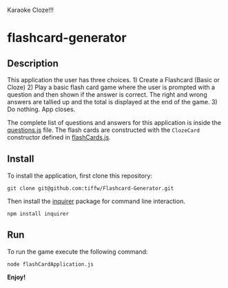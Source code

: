 Karaoke Cloze!!! 

# flashcard-generator

## Description

This application the user has three choices. 1) Create a Flashcard (Basic or Cloze) 2) Play a basic flash card game where the user is prompted with a question and then shown if the answer is correct. The right and wrong answers are tallied up and the total is displayed at the end of the game. 3) Do nothing. App closes. 

The complete list of questions and answers for this application is inside the [questions.js](questions.js) file. The flash cards are constructed with the `ClozeCard` constructor defined in [flashCards.js](flashCards.js). 

## Install

To install the application, first clone this repository:

	git clone git@github.com:tiffw/Flashcard-Generator.git
	
Then install the [inquirer](https://www.npmjs.com/package/inquirer) package for command line interaction.

	npm install inquirer

## Run

To run the game execute the following command:

	node flashCardApplication.js
	
**Enjoy!**